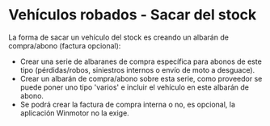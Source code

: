 # Vehículos robados - Sacar del stock

La forma de sacar un vehículo del stock es creando un albarán de compra/abono (factura opcional):

* Crear una serie de albaranes de compra específica para abonos de este tipo (pérdidas/robos, siniestros internos o envío de moto a desguace).
* Crear un albarán de compra/abono sobre esta serie, como proveedor se puede poner uno tipo 'varios' e incluir el vehículo en este albarán de abono.
* Se podrá crear la factura de compra interna o no, es opcional, la aplicación Winmotor no la exige.

